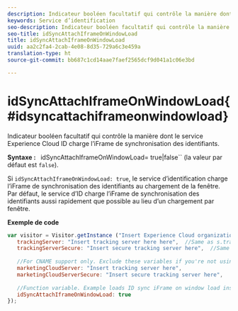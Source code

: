 ```yaml
---
description: Indicateur booléen facultatif qui contrôle la manière dont le service Experience Cloud ID charge l’iFrame de synchronisation des identifiants.
keywords: Service d’identification
seo-description: Indicateur booléen facultatif qui contrôle la manière dont le service Experience Cloud ID charge l’iFrame de synchronisation des identifiants.
seo-title: idSyncAttachIframeOnWindowLoad
title: idSyncAttachIframeOnWindowLoad
uuid: aa2c2fa4-2cab-4e08-8d35-729a6c3e459a
translation-type: ht
source-git-commit: bb687c1cd14aae7faef2565dcf9d041a1c06e3bd

---
```



# idSyncAttachIframeOnWindowLoad{#idsyncattachiframeonwindowload}

Indicateur booléen facultatif qui contrôle la manière dont le service Experience Cloud ID charge l’iFrame de synchronisation des identifiants.

**Syntaxe :** ` `idSyncAttachIframeOnWindowLoad= true|false`` (la valeur par défaut est `false`).

Si `idSyncAttachIframeOnWindowLoad: true`, le service d’identification charge l’iFrame de synchronisation des identifiants au chargement de la fenêtre. Par défaut, le service d’ID charge l’iFrame de synchronisation des identifiants aussi rapidement que possible au lieu d’un chargement par fenêtre.

**Exemple de code**

```js
var visitor = Visitor.getInstance ("Insert Experience Cloud organization ID here",{ 
   trackingServer: "Insert tracking server here here",  //Same as s.trackingServer 
   trackingServerSecure: "Insert secure tracking server here",  //Same as s.trackingServerSecure 
 
   //For CNAME support only. Exclude these variables if you're not using CNAME 
   marketingCloudServer: "Insert tracking server here", 
   marketingCloudServerSecure: "Insert secure tracking server here", 
 
   //Function variable. Example loads ID sync iFrame on window load instad of ASAP. 
   idSyncAttachIframeOnWindowLoad: true 
});
```

